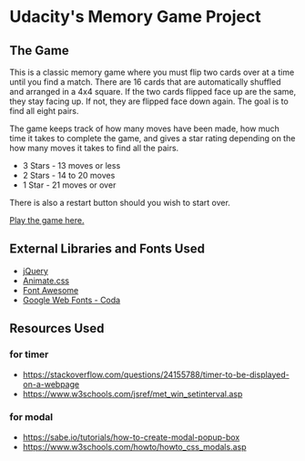 # Udacity's Memory Game Project

## The Game
This is a classic memory game where you must flip two cards over at a time until
you find a match. There are 16 cards that are automatically shuffled and arranged
in a 4x4 square. If the two cards flipped face up are the same, they stay facing
up. If not, they are flipped face down again. The goal is to find all eight pairs.

The game keeps track of how many moves have been made, how much time it takes to
complete the game, and gives a star rating depending on the how many moves it
takes to find all the pairs.

* 3 Stars - 13 moves or less
* 2 Stars - 14 to 20 moves
* 1 Star - 21 moves or over

There is also a restart button should you wish to start over.

[Play the game here.](https://amtz888.github.io/Memory-Game/)

## External Libraries and Fonts Used
* [jQuery](http://jquery.com/)
* [Animate.css](https://github.com/daneden/animate.css)
* [Font Awesome](https://fontawesome.com/)
* [Google Web Fonts - Coda](https://fonts.google.com/specimen/Coda)

## Resources Used
### for timer
* https://stackoverflow.com/questions/24155788/timer-to-be-displayed-on-a-webpage
* https://www.w3schools.com/jsref/met_win_setinterval.asp

### for modal
* https://sabe.io/tutorials/how-to-create-modal-popup-box
* https://www.w3schools.com/howto/howto_css_modals.asp
